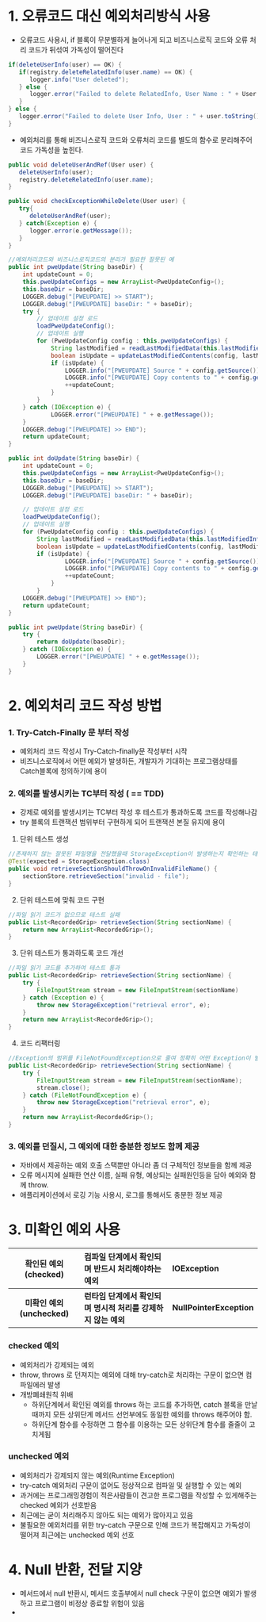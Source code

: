 # 1. 오류코드 대신 예외처리방식 사용
* 오류코드 사용시, if 블록이 무분별하게 늘어나게 되고 비즈니스로직 코드와 오류 처리 코드가 뒤섞여 가독성이 떨어진다
```JAVA
if(deleteUserInfo(user) == OK) {
   if(registry.deleteRelatedInfo(user.name) == OK) {
      logger.info("User deleted");
   } else {
      logger.error("Failed to delete RelatedInfo, User Name : " + User.getName());
   }
} else {
   logger.error("Failed to delete User Info, User : " + user.toString());
}
```
* 예외처리를 통해 비즈니스로직 코드와 오류처리 코드를 별도의 함수로 분리해주어 코드 가독성을 높힌다.
```JAVA
public void deleteUserAndRef(User user) {
   deleteUserInfo(user);
   registry.deleteRelatedInfo(user.name);
}

public void checkExceptionWhileDelete(User user) {
   try{
      deleteUserAndRef(user);
   } catch(Exception e) {
      logger.error(e.getMessage());
   }
}
```
```java
//예외처리코드와 비즈니스로직코드의 분리가 필요한 잘못된 예
public int pweUpdate(String baseDir) {
	int updateCount = 0;
	this.pweUpdateConfigs = new ArrayList<PweUpdateConfig>();
	this.baseDir = baseDir;
	LOGGER.debug("[PWEUPDATE] >> START");
	LOGGER.debug("[PWEUPDATE] baseDir: " + baseDir);
	try {
		// 업데이트 설정 로드
		loadPweUpdateConfig();
		// 업데이트 실행
		for (PweUpdateConfig config : this.pweUpdateConfigs) {
			String lastModified = readLastModifiedData(this.lastModifiedInfoPath, config.getJob());
			boolean isUpdate = updateLastModifiedContents(config, lastModified);
			if (isUpdate) {
				LOGGER.info("[PWEUPDATE] Source " + config.getSource());
				LOGGER.info("[PWEUPDATE] Copy contents to " + config.getDest());
				++updateCount;
			}
		}
	} catch (IOException e) {
			LOGGER.error("[PWEUPDATE] " + e.getMessage());
	}
	LOGGER.debug("[PWEUPDATE] >> END");
	return updateCount;
}
```
```java
public int doUpdate(String baseDir) {
	int updateCount = 0;
	this.pweUpdateConfigs = new ArrayList<PweUpdateConfig>();
	this.baseDir = baseDir;
	LOGGER.debug("[PWEUPDATE] >> START");
	LOGGER.debug("[PWEUPDATE] baseDir: " + baseDir);

	// 업데이트 설정 로드
	loadPweUpdateConfig();
	// 업데이트 실행
	for (PweUpdateConfig config : this.pweUpdateConfigs) {
		String lastModified = readLastModifiedData(this.lastModifiedInfoPath, config.getJob());
		boolean isUpdate = updateLastModifiedContents(config, lastModified);
		if (isUpdate) {
				LOGGER.info("[PWEUPDATE] Source " + config.getSource());
				LOGGER.info("[PWEUPDATE] Copy contents to " + config.getDest());
				++updateCount;
			}
		}
	LOGGER.debug("[PWEUPDATE] >> END");
	return updateCount;
}

public int pweUpdate(String baseDir) {
	try {
		return doUpdate(baseDir);
	} catch (IOException e) {
		LOGGER.error("[PWEUPDATE] " + e.getMessage());
	}
}
```

# 2. 예외처리 코드 작성 방법
### 1. Try-Catch-Finally 문 부터 작성
* 예외처리 코드 작성시 Try-Catch-finally문 작성부터 시작
* 비즈니스로직에서 어떤 예외가 발생하든, 개발자가 기대하는 프로그램상태를 Catch블록에 정의하기에 용이

### 2. 예외를 발생시키는 TC부터 작성 ( == TDD)
* 강제로 예외를 발생시키는 TC부터 작성 후 테스트가 통과하도록 코드를 작성해나감
* try 블록의 트랜잭션 범위부터 구현하게 되어 트랜잭션 본질 유지에 용이
1. 단위 테스트 생성
```java
//존재하지 않는 잘못된 파일명을 전달했을때 StorageException이 발생하는지 확인하는 테스트코드
@Test(expected = StorageException.class)
public void retrieveSectionShouldThrowOnInvalidFileName() {
	sectionStore.retrieveSection("invalid - file");
}
```
   2. 단위 테스트에 맞춰 코드 구현
```java
//파일 읽기 코드가 없으므로 테스트 실패
public List<RecordedGrip> retrieveSection(String sectionName) {
	return new ArrayList<RecordedGrip>();
}
```
   3. 단위 테스트가 통과하도록 코드 개선
```java
//파일 읽기 코드를 추가하여 테스트 통과
public List<RecordedGrip> retrieveSection(String sectionName) {
	try {
		FileInputStream stream = new FileInputStream(sectionName)
	} catch (Exception e) {
		throw new StorageException("retrieval error", e);
	}
	return new ArrayList<RecordedGrip>();
}
```
   4. 코드 리팩터링
```java
//Exception의 범위를 FileNotFoundException으로 줄여 정확히 어떤 Exception이 발생한지 체크
public List<RecordedGrip> retrieveSection(String sectionName) {
	try {
		FileInputStream stream = new FileInputStream(sectionName);
		stream.close();
	} catch (FileNotFoundException e) {
		throw new StorageException("retrieval error", e);
	}
	return new ArrayList<RecordedGrip>();
}
```
### 3. 예외를 던질시, 그 예외에 대한 충분한 정보도 함께 제공
* 자바에서 제공하는 예외 호출 스택뿐만 아니라 좀 더 구체적인 정보들을 함께 제공
* 오류 메시지에 실패한 연산 이름, 실패 유형, 예상되는 실패원인등을 담아 예외와 함께 throw.
* 애플리케이션에서 로깅 기능 사용시, 로그를 통해서도 충분한 정보 제공

# 3. 미확인 예외 사용
|확인된 예외(checked)|컴파일 단계에서 확인되며 반드시 처리해야하는 예외|IOException|
|:------------:|:----------|:----|
|<b>미확인 예외(unchecked)|<b>런타임 단계에서 확인되며 명시적 처리를 강제하지 않는 예외|<b>NullPointerException|

### checked 예외
   * 예외처리가 강제되는 예외
   * throw, throws 로 던져지는 예외에 대해 try-catch로 처리하는 구문이 없으면 컴파일에러 발생
   * 개방폐쇄원칙 위배
      * 하위단계에서 확인된 예외를 throws 하는 코드를 추가하면, catch 블록을 만날때까지 모든 상위단계 메서드 선언부에도 동일한 예외를 throws 해주어야 함.
      * 하위단계 함수를 수정하면 그 함수를 이용하는 모든 상위단계 함수를 줄줄이 고치게됨
### unchecked 예외
   * 예외처리가 강제되지 않는 예외(Runtime Exception)
   * try-catch 예외처리 구문이 없어도 정상적으로 컴파일 및 실행할 수 있는 예외
* 과거에는 프로그래밍경험이 적은사람들이 견고한 프로그램을 작성할 수 있게해주는 checked  예외가 선호받음
* 최근에는 굳이 처리해주지 않아도 되는 예외가 많아지고 있음
* 불필요한 예외처리를 위한 try-catch 구문으로 인해 코드가 복잡해지고 가독성이 떨어져 최근에는 unchecked 예외 선호

# 4. Null 반환, 전달 지양
* 메서드에서 null 반환시, 메서드 호출부에서 null check 구문이 없으면 예외가 발생하고 프로그램이 비정상 종료할 위험이 있음
* 
<!--stackedit_data:
eyJoaXN0b3J5IjpbLTE4NjkwOTQ1MTksMTk4MDI1MDA1MV19
-->